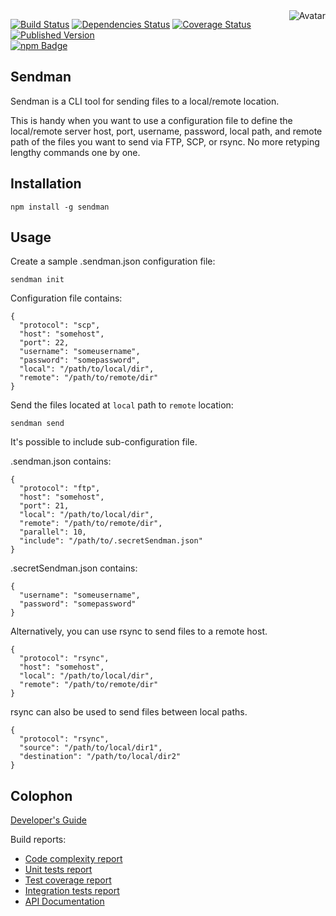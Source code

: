 <img align="right" src="https://raw.github.com/cliffano/sendman/master/avatar.jpg" alt="Avatar"/>

[![Build Status](https://img.shields.io/travis/cliffano/sendman.svg)](http://travis-ci.org/cliffano/sendman)
[![Dependencies Status](https://img.shields.io/david/cliffano/sendman.svg)](http://david-dm.org/cliffano/sendman)
[![Coverage Status](https://img.shields.io/coveralls/cliffano/sendman.svg)](https://coveralls.io/r/cliffano/sendman?branch=master)
[![Published Version](https://img.shields.io/npm/v/sendman.svg)](http://www.npmjs.com/package/sendman)
<br/>
[![npm Badge](https://nodei.co/npm/sendman.png)](http://npmjs.org/package/sendman)

Sendman
-------

Sendman is a CLI tool for sending files to a local/remote location.

This is handy when you want to use a configuration file to define the local/remote server host, port, username, password, local path, and remote path of the files you want to send via FTP, SCP, or rsync. No more retyping lengthy commands one by one.

Installation
------------

    npm install -g sendman

Usage
-----

Create a sample .sendman.json configuration file:

    sendman init

Configuration file contains:

    {
      "protocol": "scp",
      "host": "somehost",
      "port": 22,
      "username": "someusername",
      "password": "somepassword",
      "local": "/path/to/local/dir",
      "remote": "/path/to/remote/dir"
    }

Send the files located at `local` path to `remote` location:

    sendman send

It's possible to include sub-configuration file.

.sendman.json contains:

    {
      "protocol": "ftp",
      "host": "somehost",
      "port": 21,
      "local": "/path/to/local/dir",
      "remote": "/path/to/remote/dir",
      "parallel": 10,
      "include": "/path/to/.secretSendman.json"
    }

.secretSendman.json contains:

    {
      "username": "someusername",
      "password": "somepassword"
    }

Alternatively, you can use rsync to send files to a remote host.

    {
      "protocol": "rsync",
      "host": "somehost",
      "local": "/path/to/local/dir",
      "remote": "/path/to/remote/dir"
    }

rsync can also be used to send files between local paths.

    {
      "protocol": "rsync",
      "source": "/path/to/local/dir1",
      "destination": "/path/to/local/dir2"
    }

Colophon
--------

[Developer's Guide](http://cliffano.github.io/developers_guide.html#nodejs)

Build reports:

* [Code complexity report](http://cliffano.github.io/sendman/complexity/plato/index.html)
* [Unit tests report](http://cliffano.github.io/sendman/test/buster.out)
* [Test coverage report](http://cliffano.github.io/sendman/coverage/buster-istanbul/lcov-report/lib/index.html)
* [Integration tests report](http://cliffano.github.io/sendman/test-integration/cmdt.out)
* [API Documentation](http://cliffano.github.io/sendman/doc/dox-foundation/index.html)
